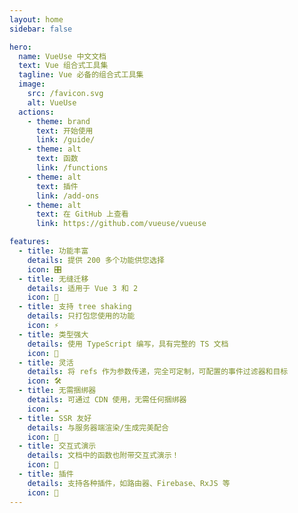 ```yaml
---
layout: home
sidebar: false

hero:
  name: VueUse 中文文档
  text: Vue 组合式工具集
  tagline: Vue 必备的组合式工具集
  image:
    src: /favicon.svg
    alt: VueUse
  actions:
    - theme: brand
      text: 开始使用
      link: /guide/
    - theme: alt
      text: 函数
      link: /functions
    - theme: alt
      text: 插件
      link: /add-ons
    - theme: alt
      text: 在 GitHub 上查看
      link: https://github.com/vueuse/vueuse

features:
  - title: 功能丰富
    details: 提供 200 多个功能供您选择
    icon: 🎛
  - title: 无缝迁移
    details: 适用于 Vue 3 和 2
    icon: 🚀
  - title: 支持 tree shaking
    details: 只打包您使用的功能
    icon: ⚡
  - title: 类型强大
    details: 使用 TypeScript 编写，具有完整的 TS 文档
    icon: 🦾
  - title: 灵活
    details: 将 refs 作为参数传递，完全可定制，可配置的事件过滤器和目标
    icon: 🛠
  - title: 无需捆绑器
    details: 可通过 CDN 使用，无需任何捆绑器
    icon: ☁️
  - title: SSR 友好
    details: 与服务器端渲染/生成完美配合
    icon: 🔋
  - title: 交互式演示
    details: 文档中的函数也附带交互式演示！
    icon: 🎪
  - title: 插件
    details: 支持各种插件，如路由器、Firebase、RxJS 等
    icon: 🔌
---
```


<Home />
